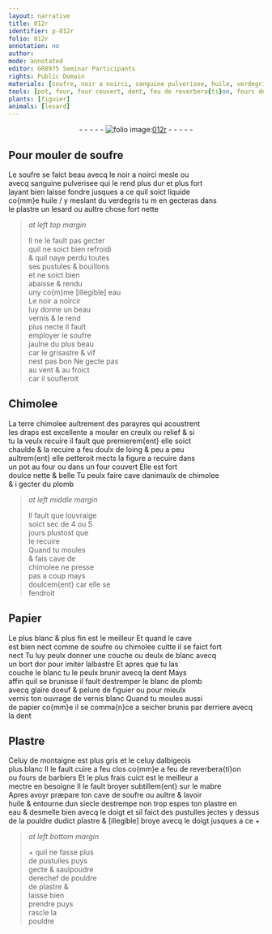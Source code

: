```yaml
---
layout: narrative
title: 012r
identifier: p-012r
folio: 012r
annotation: no
author:
mode: annotated
editor: GR8975 Seminar Participants
rights: Public Domain
materials: [soufre, noir a noirci, sanguine pulverisee, huile, verdegris, plastre, eau, noir a noircir, Chimolee, terre chimolee, draps, chimolee, plomb, Papier, blanc, or, albastre, blanc de plomb, glaire doeuf, pelure de figuier, vernis blanc, papier, Plastre, mabre, pouldre dudict plastre, pouldre de plastre]
tools: [pot, four, four couvert, dent, feu de reverbera{ti}on, fours de barbiers, mabre, doigt]
plants: [figuier]
animals: [lesard]
---
```


<div class="folio" align="center">- - - - - <a href="http://gallica.bnf.fr/ark:/12148/btv1b10500001g/f29.image" target="_blank"><img src="https://cu-mkp.github.io/2017-workshop-edition/assets/photo-icon.png" alt="folio image: " style="display:inline-block; margin-bottom:-3px;"/>012r</a> - - - - - </div>  
  

## Pour mouler de <span class="m">soufre</span>

 
Le <span class="m">soufre</span> se faict beau avecq le <span class="m">noir a noirci</span> mesle ou<br/> avecq <span class="m">sanguine pulverisee</span> qui le rend plus dur et plus fort<br/> layant bien laisse fondre jusques a ce quil soict liquide<br/> co{mm}e <span class="m">huile</span> / y meslant du <span class="m">verdegris</span> tu m en gecteras dans<br/> le <span class="m">plastre</span> un <span class="al">lesard</span> ou aultre chose fort nette
 
> *at left top margin*
> 
>   Il ne le fault pas gecter<br/> quil ne soict bien refroidi<br/> & quil naye perdu toutes<br/> ses pustules & bouillons<br/> et ne soict bien<br/> abaisse & rendu<br/> uny co{m}me [illegible] <span class="m">eau</span><br/> Le <span class="m">noir a noircir</span><br/> luy donne un beau<br/> vernis & le rend<br/> plus necte Il fault<br/> employer le <span class="m">soufre</span><br/> jaulne du plus beau<br/> car le grisastre & vif<br/> nest pas bon Ne gecte pas<br/> <span class="env">au vent</span> & <span class="env">au froict</span><br/> car il soufleroit
 
 
  

## <span class="m">Chimolee</span>

 
La <span class="m">terre chimolee</span> aultrement des <span class="pro">parayres</span> qui acoustrent<br/> les <span class="m">draps</span> est excellente a mouler en creulx ou relief & si<br/> tu la veulx recuire il fault que premierem{ent} elle soict<br/> chaulde & la recuire a feu doulx de loing & peu a peu<br/> aultrem{ent} elle petteroit mects la figure a recuire dans<br/> un <span class="tl">pot</span> au <span class="tl">four</span> ou dans un <span class="tl">four couvert</span> Elle est fort<br/> doulce nette & belle Tu peulx faire cave danimaulx de <span class="m">chimolee</span><br/> & i gecter du <span class="m">plomb</span>
 
> *at left middle margin*
> 
>   Il fault que louvraige<br/> soict sec de 4 ou 5<br/> <span class="ms">jours</span> plustost que<br/> le recuire<br/> Quand tu moules<br/> & fais cave de<br/> <span class="m">chimolee</span> ne presse<br/> pas a coup mays<br/> doulcem{ent} car elle se<br/> fendroit
 
 
  

## <span class="m">Papier</span>

 
Le plus blanc & plus fin est le meilleur Et quand le cave<br/> est bien nect comme de <span class="m">soufre</span> ou <span class="m">chimolee</span> cuitte il se faict fort<br/> nect Tu luy peulx donner une couche ou deulx de <span class="m">blanc</span> avecq<br/> un bort d<span class="m">or</span> pour imiter l<span class="m">albastre</span> Et apres que tu las<br/> couche le <span class="m">blanc</span> tu le peulx brunir avecq la <span class="tl">dent</span> Mays<br/> affin quil se brunisse il fault destremper le <span class="m">blanc de plomb</span><br/> avecq <span class="m">glaire doeuf</span> & <span class="m">pelure de <span class="pa">figuier</span></span> ou pour mieulx<br/> vernis ton ouvrage de <span class="m">vernis blanc</span> Quand tu moules aussi<br/> de <span class="m">papier</span> co{mm}e il se comma{n}ce a seicher brunis par derriere avecq<br/> la <span class="tl">dent</span>
 
 
  

## <span class="m">Plastre</span>

 
Celuy de <span class="env">montaigne</span> est plus gris et le celuy d<span class="pl">albigeois</span><br/> plus blanc Il le fault cuire a feu clos co{mm}e a <span class="tl">feu de reverbera{ti}on</span><br/> ou <span class="tl">fours de barbiers</span> Et le plus frais cuict est le meilleur a<br/> mectre en besoigne Il le fault broyer subtillem{ent} sur le <span class="tl"><span class="m">mabre</span></span><br/> Apres avoyr præpare ton cave de <span class="m">soufre</span> ou aultre & lavoir<br/> <span class="m">huile</span> & entourne dun siecle destrempe non trop espes ton <span class="m">plastre</span> en<br/> <span class="m">eau</span> & desmelle bien avecq le <span class="tl"><span class="bp">doigt</span></span> et sil faict des pustulles jectes y dessus<br/> de la <span class="m">pouldre dudict plastre</span> & [illegible] broye avecq le <span class="tl"><span class="bp">doigt</span></span> jusques a ce \+
 
> *at left bottom margin*
> 
>   \+ quil ne fasse plus<br/> de pustulles puys<br/> gecte & saulpoudre<br/> derechef de <span class="m">pouldre<br/> de plastre</span> &<br/> laisse bien<br/> prendre puys<br/> rascle la<br/> pouldre
 
